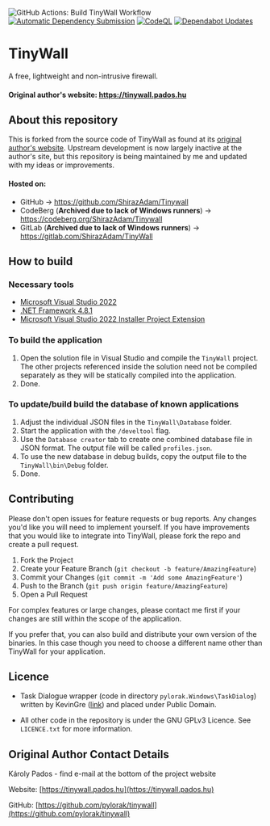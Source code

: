 ![GitHub Actions: Build TinyWall Workflow](https://github.com/ShirazAdam/TinyWall/actions/workflows/Build-TinyWall-NETFramework.yml/badge.svg) [![Automatic Dependency Submission](https://github.com/ShirazAdam/TinyWall/actions/workflows/dependency-graph/auto-submission/badge.svg)](https://github.com/ShirazAdam/TinyWall/actions/workflows/dependency-graph/auto-submission) [![CodeQL](https://github.com/ShirazAdam/TinyWall/actions/workflows/github-code-scanning/codeql/badge.svg)](https://github.com/ShirazAdam/TinyWall/actions/workflows/github-code-scanning/codeql) [![Dependabot Updates](https://github.com/ShirazAdam/TinyWall/actions/workflows/dependabot/dependabot-updates/badge.svg)](https://github.com/ShirazAdam/TinyWall/actions/workflows/dependabot/dependabot-updates)

# TinyWall

A free, lightweight and non-intrusive firewall.

#### Original author's website: https://tinywall.pados.hu

## About this repository

This is forked from the source code of TinyWall as found at its [original author's website](https://tinywall.pados.hu). Upstream development is now largely inactive at the author's site, but this repository is being maintained by me and updated with my ideas or improvements.

#### Hosted on:
 - GitHub -> https://github.com/ShirazAdam/Tinywall
 - CodeBerg (**Archived due to lack of Windows runners**) -> https://codeberg.org/ShirazAdam/Tinywall
 - GitLab (**Archived due to lack of Windows runners**) -> https://gitlab.com/ShirazAdam/TinyWall
 

## How to build

### Necessary tools
- [Microsoft Visual Studio 2022](https://visualstudio.microsoft.com/vs/)
- [.NET Framework 4.8.1](https://dotnet.microsoft.com/en-us/download/dotnet-framework)
- [Microsoft Visual Studio 2022 Installer Project Extension](https://marketplace.visualstudio.com/items?itemName=VisualStudioClient.MicrosoftVisualStudio2022InstallerProjects)

### To build the application
1. Open the solution file in Visual Studio and compile the `TinyWall` project. The other projects referenced inside the solution need not be compiled separately as they will be statically compiled into the application.
1. Done.

### To update/build build the database of known applications
1. Adjust the individual JSON files in the `TinyWall\Database` folder.
1. Start the application with the `/develtool` flag.
1. Use the `Database creator` tab to create one combined database file in JSON format. The output file will be called `profiles.json`.
1. To use the new database in debug builds, copy the output file to the `TinyWall\bin\Debug` folder.
1. Done.

## Contributing

Please don't open issues for feature requests or bug reports. Any changes you'd like you will need to implement yourself. If you have improvements that you would like to integrate into TinyWall, please fork the repo and create a pull request.

1. Fork the Project
1. Create your Feature Branch (`git checkout -b feature/AmazingFeature`)
1. Commit your Changes (`git commit -m 'Add some AmazingFeature'`)
1. Push to the Branch (`git push origin feature/AmazingFeature`)
1. Open a Pull Request

For complex features or large changes, please contact me first if your changes are still within the scope of the application.

If you prefer that, you can also build and distribute your own version of the binaries. In this case though you need to choose a different name other than TinyWall for your application.


## Licence

- Task Dialogue wrapper (code in directory `pylorak.Windows\TaskDialog`) written by KevinGre ([link](https://www.codeproject.com/Articles/17026/TaskDialog-for-WinForms)) and placed under Public Domain.

- All other code in the repository is under the GNU GPLv3 Licence. See `LICENCE.txt` for more information.


## Original Author Contact Details

Károly Pados - find e-mail at the bottom of the project website

Website: [https://tinywall.pados.hu](https://tinywall.pados.hu)

GitHub: [https://github.com/pylorak/tinywall](https://github.com/pylorak/tinywall)
